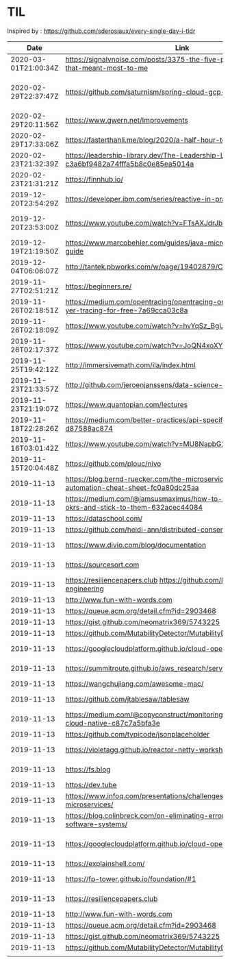 # TIL

Inspired by : https://github.com/sderosiaux/every-single-day-i-tldr


|Date|Link|Title|Notes|
|----|----|-----|-----|
|2020-03-01T21:00:34Z|https://signalvnoise.com/posts/3375-the-five-programming-books-that-meant-most-to-me|The five programming books that meant most to me.||
|2020-02-29T22:37:47Z|https://github.com/saturnism/spring-cloud-gcp-guestbook|Google Cloud Native with Spring Boot|https://docs.google.com/document/d/14NRxngEhkh1gPTyTS-V51XEHrGMhJKnbzw5uSs6oFaI/edit#heading=h.tremawe2ds3r<br/><br/>[ARCHIVED ARTICLE](../master/uploads/tech/2020_Google_Cloud_Native_with_Spring_Cloud.pdf)|
|2020-02-29T20:11:56Z|https://www.gwern.net/Improvements|My Ordinary Life: Improvements Since the 1990s||
|2020-02-29T17:33:06Z|https://fasterthanli.me/blog/2020/a-half-hour-to-learn-rust/|A half-hour to learn Rust|Best intro to any programming language ever.|
|2020-02-23T21:32:39Z|https://leadership-library.dev/The-Leadership-Library-for-Engineers-c3a6bf9482a74fffa5b8c0e85ea5014a|The Leadership Library for Engineers||
|2020-02-23T21:31:21Z|https://finnhub.io/|Free financial APIs with some service limits||
|2019-12-20T23:54:29Z|https://developer.ibm.com/series/reactive-in-practice/|Reactive in practice with Java||
|2019-12-20T23:53:00Z|https://www.youtube.com/watch?v=FTsAXJdrJbI|Andrei Pangin - Everything you wanted to know about Stack Traces and Heap Dumps||
|2019-12-19T21:19:50Z|https://www.marcobehler.com/guides/java-microservices-a-practical-guide|||
|2019-12-04T06:06:07Z|http://tantek.pbworks.com/w/page/19402879/CommunicationProtocols|Communication Protocols|🔥|
|2019-11-27T02:51:21Z|https://beginners.re/|Reverse engineering for beginners|https://github.com/DennisYurichev/RE-for-beginners|
|2019-11-26T02:18:51Z|https://medium.com/opentracing/opentracing-on-kubernetes-get-yer-tracing-for-free-7a69cca03c8a|OpenTracing on kubernetes||
|2019-11-26T02:18:09Z|https://www.youtube.com/watch?v=hvYqSz_BgUM|Lesson learned with netty||
|2019-11-26T02:17:37Z|https://www.youtube.com/watch?v=JoQN4xoXY5Y|Analyzing heap memory leak||
|2019-11-25T19:42:12Z|http://immersivemath.com/ila/index.html|Linear Algebra|https://app.bolster.academy/courses/chapters/en/6 https://textbooks.math.gatech.edu/ila/|
|2019-11-23T21:33:57Z|http://github.com/jeroenjanssens/data-science-at-the-command-line|Data Science on the command line||
|2019-11-23T21:19:07Z|https://www.quantopian.com/lectures|Quant Finance Lectures|https://www.quantopian.com/ is a gold-mine|
|2019-11-18T22:28:26Z|https://medium.com/better-practices/api-specifications-d87588ac874|Bringing law and order to APIs with OpenAPI Specifications||
|2019-11-16T03:01:42Z|https://www.youtube.com/watch?v=MU8NapbG1IQ|Understanding Low Latency JVM GCs, Shenandoah, C4||
|2019-11-15T20:04:48Z|https://github.com/plouc/nivo|https://nivo.rocks/|Great visualization lib based on d3|
|2019-11-13|https://blog.bernd-ruecker.com/the-microservice-workflow-automation-cheat-sheet-fc0a80dc25aa| Microservice Automation CheatSheet|<a href="./uploads/The%20Microservice%20Workflow%20Automation%20Cheat%20Sheet.pdf">Saved copy</a>|
|2019-11-13|https://medium.com/@jamsusmaximus/how-to-set-your-personal-okrs-and-stick-to-them-632acec44084|How to set your Personal OKRs and stick to them||
|2019-11-13|https://dataschool.com/|Data School|Great resource for Data Engineering Best practices|
|2019-11-13|https://github.com/heidi-ann/distributed-consensus-reading-list|Distributed consensus reading list||
|2019-11-13|https://www.divio.com/blog/documentation|What nobody tells you about documentation||
|2019-11-13|https://sourcesort.com|Interviews with open source maintainers and developers||
|2019-11-13|https://resiliencepapers.club https://github.com/lorin/resilience-engineering|Resilience engineering papers||
|2019-11-13|http://www.fun-with-words.com|The wordplay website	|Nothing to see here. (big grin)|
|2019-11-13|https://queue.acm.org/detail.cfm?id=2903468|Stats for Engineers||
|2019-11-13|https://gist.github.com/neomatrix369/5743225|PerformanceRelated.md|Aggregated JVM Performance links|
|2019-11-13|https://github.com/MutabilityDetector/MutabilityDetector4FindBugs|MutabilityDetector4FindBugs|Run Mutability checks with findbugs run|
|2019-11-13|https://googlecloudplatform.github.io/cloud-opensource-java/| |A nice little guide that can help make better case for certain style I like|
|2019-11-13|https://summitroute.github.io/aws_research/service_support.html|AWS Service Support/Compatibility chart.|Most imp is CloudFormation Support.|
|2019-11-13|https://wangchujiang.com/awesome-mac/|Awesome Mac|Compiled list of great Mac tools.|
|2019-11-13|https://github.com/jtablesaw/tablesaw|Table Saw - Java dataframe and visualization library||
|2019-11-13|https://medium.com/@copyconstruct/monitoring-in-the-time-of-cloud-native-c87c7a5bfa3e|Monitoring in the time of Cloud Native|Reference for Observability and monitoring|
|2019-11-13|https://github.com/typicode/jsonplaceholder||A simple online fake REST API server	Fake REST API server||
|2019-11-13|https://violetagg.github.io/reactor-netty-workshop/|Reactor Netty Workshop	Reactor + Netty workshop||
|2019-11-13|https://fs.blog|https://fs.blog/mental-models/|Farnam Street	A pretty high fidelity blog with variety of topics and learnings.|
|2019-11-13|https://dev.tube|https://github.com/watch-devtube|DevTube	YouTube but for software engineering talks.|
|2019-11-13|https://www.infoq.com/presentations/challenges-operationalizing-microservices/|What Lies between: the Challenges of Operationalizing Microservices||
|2019-11-13|https://blog.colinbreck.com/on-eliminating-error-in-distributed-software-systems/|On Eliminating Error in Distributed Software Systems||
|2019-11-13|https://googlecloudplatform.github.io/cloud-opensource-java/|Google Best Practices for Java Libraries|The missing document I wish I had a few years ago while trying to make my case for certain conventions while working with Java.
|2019-11-13|https://explainshell.com/|Explains any shell command.||
|2019-11-13|https://fp-tower.github.io/foundation/#1|https://github.com/fp-tower/foundation|Foundation of functional programming course|
|2019-11-13|https://resiliencepapers.club|https://github.com/lorin/resilience-engineering|Resilience engineering papers|
|2019-11-13|http://www.fun-with-words.com|The wordplay website|Nothing to see here.|
|2019-11-13|https://queue.acm.org/detail.cfm?id=2903468|Stats for Engineers||
|2019-11-13|https://gist.github.com/neomatrix369/5743225|PerformanceRelated.md|Aggregated JVM Performance links|
|2019-11-13|https://github.com/MutabilityDetector/MutabilityDetector4FindBugs|MutabilityDetector4FindBugs|Run Mutability checks with findbugs run.|
|||||
